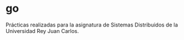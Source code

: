 # go

Prácticas realizadas para la asignatura de Sistemas Distribuidos de la Universidad Rey Juan Carlos. 
